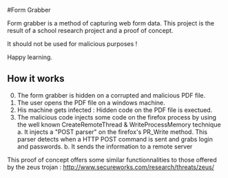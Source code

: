 #Form Grabber

Form grabber is a method of capturing web form data. 
This project is the result of a school research project and a proof of concept.

It should not be used for malicious purposes !

Happy learning.

## How it works

0. The form grabber is hidden on a corrupted and malicious PDF file.
1. The user opens the PDF file on a windows machine.
2. His machine gets infected : Hidden code on the PDF file is exectued.
3. The malicious code injects some code on the firefox process by using the well known CreateRemoteThread & WriteProcessMemory technique
   a. It injects a "POST parser" on the firefox's PR_Write method.
   This parser detects when a HTTP POST command is sent and grabs login and passwords.
   b. It sends the information to a remote server
   
 This proof of concept offers some similar functionnalities to those offered by the zeus trojan : http://www.secureworks.com/research/threats/zeus/